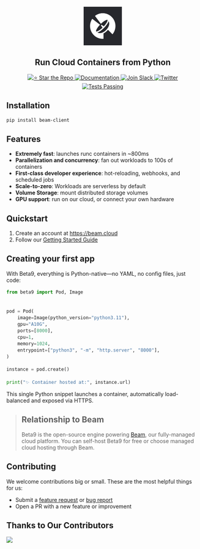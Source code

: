 <div align="center">
<p align="center">
<img alt="Logo" src="static/beam-logo.jpeg" width="20%">
</p>

## Run Cloud Containers from Python

<p align="center">
  <a href="https://github.com/beam-cloud/beta9/stargazers">
    <img alt="⭐ Star the Repo" src="https://img.shields.io/github/stars/beam-cloud/beta9">
  </a>
  <a href="https://docs.beam.cloud">
    <img alt="Documentation" src="https://img.shields.io/badge/docs-quickstart-purple">
  </a>
  <a href="https://join.slack.com/t/beam-cloud/shared_invite/zt-2uiks0hc6-UbBD97oZjz8_YnjQ2P7BEQ">
    <img alt="Join Slack" src="https://img.shields.io/badge/Beam-Join%20Slack-orange?logo=slack">
  </a>
    <a href="https://twitter.com/beam_cloud">
    <img alt="Twitter" src="https://img.shields.io/twitter/follow/beam_cloud.svg?style=social&logo=twitter">
  </a>
  <a href="https://github.com/beam-cloud/beta9/actions">
    <img alt="Tests Passing" src="https://github.com/beam-cloud/beta9/actions/workflows/test.yml/badge.svg">
  </a>
</p>

</div>

## Installation

```shell
pip install beam-client
```

## Features

- **Extremely fast**: launches runc containers in ~800ms
- **Parallelization and concurrency**: fan out workloads to 100s of containers
- **First-class developer experience**: hot-reloading, webhooks, and scheduled jobs
- **Scale-to-zero**: Workloads are serverless by default
- **Volume Storage**: mount distributed storage volumes
- **GPU support**: run on our cloud, or connect your own hardware

## Quickstart

1. Create an account at https://beam.cloud
2. Follow our [Getting Started Guide](https://platform.beam.cloud/onboarding)

## Creating your first app

With Beta9, everything is Python-native—no YAML, no config files, just code:

```python
from beta9 import Pod, Image


pod = Pod(
    image=Image(python_version="python3.11"),
    gpu="A10G",
    ports=[8000],
    cpu=1,
    memory=1024,
    entrypoint=["python3", "-m", "http.server", "8000"],
)

instance = pod.create()

print("✨ Container hosted at:", instance.url)
```

This single Python snippet launches a container, automatically load-balanced and exposed via HTTPS.

> ## Relationship to Beam
>
> Beta9 is the open-source engine powering [Beam](https://beam.cloud), our fully-managed cloud platform. You can self-host Beta9 for free or choose managed cloud hosting through Beam.

## Contributing

We welcome contributions big or small. These are the most helpful things for us:

- Submit a [feature request](https://github.com/beam-cloud/beta9/issues/new?assignees=&labels=&projects=&template=feature-request.md&title=) or [bug report](https://github.com/beam-cloud/beta9/issues/new?assignees=&labels=&projects=&template=bug-report.md&title=)
- Open a PR with a new feature or improvement

## Thanks to Our Contributors

<a href="https://github.com/beam-cloud/beta9/graphs/contributors">
  <img src="https://contrib.rocks/image?repo=beam-cloud/beta9" />
</a>

